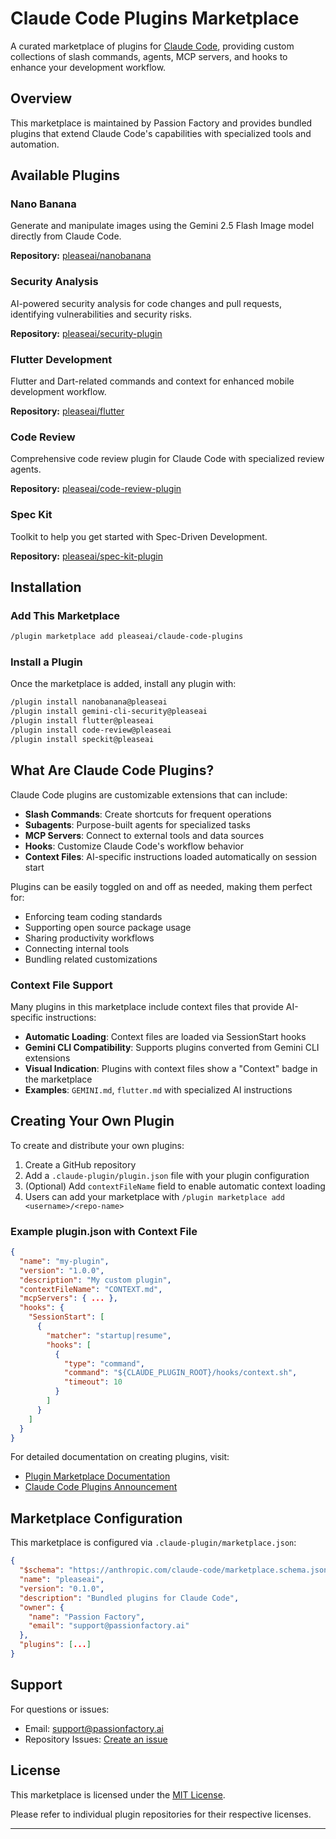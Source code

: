 # Claude Code Plugins Marketplace

A curated marketplace of plugins for [Claude Code](https://www.anthropic.com/news/claude-code-plugins), providing custom collections of slash commands, agents, MCP servers, and hooks to enhance your development workflow.

## Overview

This marketplace is maintained by Passion Factory and provides bundled plugins that extend Claude Code's capabilities with specialized tools and automation.

## Available Plugins

### Nano Banana
Generate and manipulate images using the Gemini 2.5 Flash Image model directly from Claude Code.

**Repository:** [pleaseai/nanobanana](https://github.com/pleaseai/nanobanana)

### Security Analysis
AI-powered security analysis for code changes and pull requests, identifying vulnerabilities and security risks.

**Repository:** [pleaseai/security-plugin](https://github.com/pleaseai/security-plugin)

### Flutter Development
Flutter and Dart-related commands and context for enhanced mobile development workflow.

**Repository:** [pleaseai/flutter](https://github.com/pleaseai/flutter)

### Code Review
Comprehensive code review plugin for Claude Code with specialized review agents.

**Repository:** [pleaseai/code-review-plugin](https://github.com/pleaseai/code-review-plugin)

### Spec Kit
Toolkit to help you get started with Spec-Driven Development.

**Repository:** [pleaseai/spec-kit-plugin](https://github.com/pleaseai/spec-kit-plugin)

## Installation

### Add This Marketplace

```bash
/plugin marketplace add pleaseai/claude-code-plugins
```

### Install a Plugin

Once the marketplace is added, install any plugin with:

```bash
/plugin install nanobanana@pleaseai
/plugin install gemini-cli-security@pleaseai
/plugin install flutter@pleaseai
/plugin install code-review@pleaseai
/plugin install speckit@pleaseai
```

## What Are Claude Code Plugins?

Claude Code plugins are customizable extensions that can include:

- **Slash Commands**: Create shortcuts for frequent operations
- **Subagents**: Purpose-built agents for specialized tasks
- **MCP Servers**: Connect to external tools and data sources
- **Hooks**: Customize Claude Code's workflow behavior
- **Context Files**: AI-specific instructions loaded automatically on session start

Plugins can be easily toggled on and off as needed, making them perfect for:
- Enforcing team coding standards
- Supporting open source package usage
- Sharing productivity workflows
- Connecting internal tools
- Bundling related customizations

### Context File Support

Many plugins in this marketplace include context files that provide AI-specific instructions:

- **Automatic Loading**: Context files are loaded via SessionStart hooks
- **Gemini CLI Compatibility**: Supports plugins converted from Gemini CLI extensions
- **Visual Indication**: Plugins with context files show a "Context" badge in the marketplace
- **Examples**: `GEMINI.md`, `flutter.md` with specialized AI instructions

## Creating Your Own Plugin

To create and distribute your own plugins:

1. Create a GitHub repository
2. Add a `.claude-plugin/plugin.json` file with your plugin configuration
3. (Optional) Add `contextFileName` field to enable automatic context loading
4. Users can add your marketplace with `/plugin marketplace add <username>/<repo-name>`

### Example plugin.json with Context File

```json
{
  "name": "my-plugin",
  "version": "1.0.0",
  "description": "My custom plugin",
  "contextFileName": "CONTEXT.md",
  "mcpServers": { ... },
  "hooks": {
    "SessionStart": [
      {
        "matcher": "startup|resume",
        "hooks": [
          {
            "type": "command",
            "command": "${CLAUDE_PLUGIN_ROOT}/hooks/context.sh",
            "timeout": 10
          }
        ]
      }
    ]
  }
}
```

For detailed documentation on creating plugins, visit:
- [Plugin Marketplace Documentation](https://docs.claude.com/en/docs/claude-code/plugin-marketplaces#github-repositories)
- [Claude Code Plugins Announcement](https://www.anthropic.com/news/claude-code-plugins)

## Marketplace Configuration

This marketplace is configured via `.claude-plugin/marketplace.json`:

```json
{
  "$schema": "https://anthropic.com/claude-code/marketplace.schema.json",
  "name": "pleaseai",
  "version": "0.1.0",
  "description": "Bundled plugins for Claude Code",
  "owner": {
    "name": "Passion Factory",
    "email": "support@passionfactory.ai"
  },
  "plugins": [...]
}
```

## Support

For questions or issues:
- Email: support@passionfactory.ai
- Repository Issues: [Create an issue](https://github.com/pleaseai/claude-code-plugins/issues)

## License

This marketplace is licensed under the [MIT License](LICENSE).

Please refer to individual plugin repositories for their respective licenses.

---

